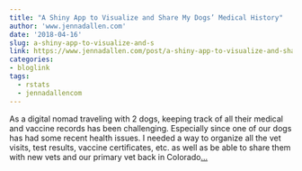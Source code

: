 ```yaml
---
title: "A Shiny App to Visualize and Share My Dogs’ Medical History"
author: 'www.jennadallen.com'
date: '2018-04-16'
slug: a-shiny-app-to-visualize-and-s
link: https://www.jennadallen.com/post/a-shiny-app-to-visualize-and-share-my-dogs-medical-history/
categories:
- bloglink
tags:
  - rstats
  - jennadallencom
---
```


As a digital nomad traveling with 2 dogs, keeping track of all their medical and vaccine records has been challenging. Especially since one of our dogs has had some recent health issues. I needed a way to organize all the vet visits, test results, vaccine certificates, etc. as well as be able to share them with new vets and our primary vet back in Colorado[... <i class="fas fa-external-link-alt"></i>](https://www.jennadallen.com/post/a-shiny-app-to-visualize-and-share-my-dogs-medical-history/)

